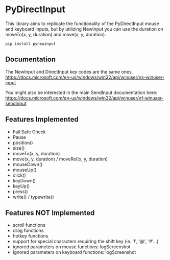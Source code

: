 # PyDirectInput

This library aims to replicate the functionality of the PyDirectInput mouse and keyboard inputs, but by utilizing NewInput you can use the duration on moveTo(x, y, duration) and move(x, y, duration).

`pip install pynewinput`

## Documentation

The NewInput and DirectInput key codes are the same ones, https://docs.microsoft.com/en-us/windows/win32/api/winuser/ns-winuser-input

You might also be interested in the main SendInput documentation here: https://docs.microsoft.com/en-us/windows/win32/api/winuser/nf-winuser-sendinput

## Features Implemented

- Fail Safe Check
- Pause
- position()
- size()
- moveTo(x, y, duration)
- move(x, y, duration) / moveRel(x, y, duration)
- mouseDown()
- mouseUp()
- click()
- keyDown()
- keyUp()
- press()
- write() / typewrite()

## Features NOT Implemented

- scroll functions
- drag functions
- hotkey functions
- support for special characters requiring the shift key (ie. '!', '@', '#'...)
- ignored parameters on mouse functions: logScreenshot
- ignored parameters on keyboard functions: logScreenshot
